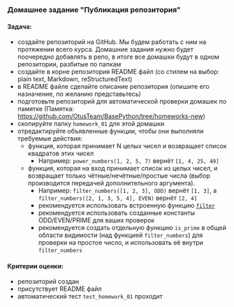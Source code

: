 ### Домашнее задание "Публикация репозитория"
#### Задача:
- создайте репозиторий на GitHub. Мы будем работать с ним на протяжении всего курса. 
  Домашние задания нужно будет поочередно добавлять в репо, 
  в итоге все домашки будут в одном репозитории, разбитые по папкам
- создайте в корне репозитория README файл 
  (со стилем на выбор: plain text, Markdown, reStructuredText)
- в README файле сделайте описание репозитория 
  (опишите его назначение, по желанию представьтесь)
- подготовьте репозиторий для автоматической проверки домашек по памятке 
  (Памятка: https://github.com/OtusTeam/BasePython/tree/homeworks-new)
- скопируйте папку `homework_01` для этой домашки
- отредактируйте объявленные функции, чтобы они выполняли требуемые действия:
  - функция, которая принимает N целых чисел и возвращает список квадратов этих чисел
    - Например: `power_numbers(1, 2, 5, 7)` вернёт `[1, 4, 25, 49]`
  - функция, которая на вход принимает список из целых чисел, и возвращает только чётные/нечётные/простые числа (выбор производится передачей дополнительного аргумента).
    - Например: `filter_numbers([1, 2, 3], ODD)` вернёт `[1, 3]`, а `filter_numbers([2, 1, 3, 5, 4], EVEN)` вернёт `[2, 4]`
    - рекомендуется использовать встроенную функцию [`filter`](https://docs.python.org/3/library/functions.html#filter)
    - рекомендуется использовать созданные константы ODD/EVEN/PRIME для ваших проверок
    - рекомендуется создать отдельную функцию `is_prime` в общей области видимости (над функцией `filter_numbers`) для проверки на простое число, и использовать её внутри `filter_numbers`
#### Критерии оценки:
- репозиторий создан
- присутствует README файл
- автоматический тест `test_homework_01` проходит
